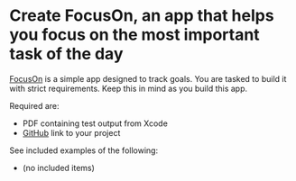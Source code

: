 # Create FocusOn, an app that helps you focus on the most important task of the day

[FocusOn](https://openclassroomsimulates.com/en/projects/create-focuson-an-app-that-helps-you-focus-on-the-most-important-task-of-the-day/assignment) is a simple app designed to track goals. You are tasked to build it with strict  requirements. Keep this in mind as you build this app.

Required are:

- PDF containing test output from Xcode
- [GitHub](https://www.github.com) link to your project

See included examples of the following:

- (no included items)
